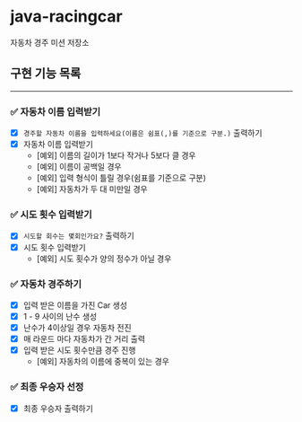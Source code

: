 # java-racingcar

자동차 경주 미션 저장소

## 구현 기능 목록

---

### ✅ 자동차 이름 입력받기

+ [x] `경주할 자동차 이름을 입력하세요(이름은 쉼표(,)를 기준으로 구분.)` 출력하기
+ [x] 자동차 이름 입력받기
    + [예외] 이름의 길이가 1보다 작거나 5보다 클 경우
    + [예외] 이름이 공백일 경우
    + [예외] 입력 형식이 틀릴 경우(쉼표를 기준으로 구분)
    + [예외] 자동차가 두 대 미만일 경우

### ✅ 시도 횟수 입력받기

+ [x] `시도할 회수는 몇회인가요?` 출력하기
+ [x] 시도 횟수 입력받기
    + [예외] 시도 횟수가 양의 정수가 아닐 경우

### ✅ 자동차 경주하기

+ [x] 입력 받은 이름을 가진 Car 생성
+ [x] 1 - 9 사이의 난수 생성
+ [x] 난수가 4이상일 경우 자동차 전진
+ [x] 매 라운드 마다 자동차가 간 거리 출력
+ [x] 입력 받은 시도 횟수만큼 경주 진행
    + [예외] 자동차의 이름에 중복이 있는 경우

### ✅ 최종 우승자 선정

+ [x] 최종 우승자 출력하기






